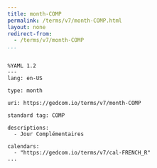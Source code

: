 ```yaml
---
title: month-COMP
permalink: /terms/v7/month-COMP.html
layout: none
redirect-from:
  - /terms/v7/month-COMP
...
```


```

%YAML 1.2
---
lang: en-US

type: month

uri: https://gedcom.io/terms/v7/month-COMP

standard tag: COMP

descriptions:
  - Jour Complémentaires

calendars:
  - "https://gedcom.io/terms/v7/cal-FRENCH_R"
...

```
